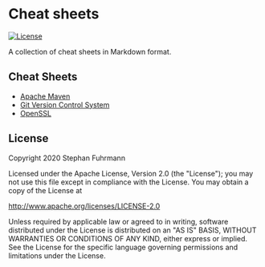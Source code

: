 Cheat sheets
===================
[![License](https://img.shields.io/badge/License-Apache%202.0-blue.svg)](https://opensource.org/licenses/Apache-2.0)

A collection of cheat sheets in Markdown format.

## Cheat Sheets

* [Apache Maven](MAVEN.md)
* [Git Version Control System](GIT.md)
* [OpenSSL](OPENSSL.md)

## License

Copyright 2020 Stephan Fuhrmann

Licensed under the Apache License, Version 2.0 (the "License"); you may not use this file except in compliance with the License. You may obtain a copy of the License at

http://www.apache.org/licenses/LICENSE-2.0

Unless required by applicable law or agreed to in writing, software distributed under the License is distributed on an "AS IS" BASIS, WITHOUT WARRANTIES OR CONDITIONS OF ANY KIND, either express or implied. See the License for the specific language governing permissions and limitations under the License.
